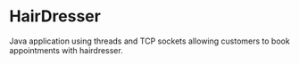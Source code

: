 # HairDresser
Java application using threads and TCP sockets allowing customers to book appointments with hairdresser.
